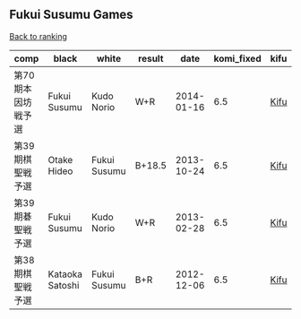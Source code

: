 ## Fukui Susumu Games

[Back to ranking](index.md)




| **comp** | **black** | **white** | **result** | **date** | **komi_fixed** | **kifu** | 
| --- | --- | --- | --- | --- | --- | --- |
| 第70期本因坊戦予選 | Fukui Susumu | Kudo Norio | W+R | 2014-01-16 | 6.5 | [Kifu](https://kifudepot.net/kifucontents.php?id=AWQThkzpzqjLpCQa%2FIP50Q%3D%3D) | 
| 第39期棋聖戦予選 | Otake Hideo | Fukui Susumu | B+18.5 | 2013-10-24 | 6.5 | [Kifu](https://kifudepot.net/kifucontents.php?id=0Mh0%2BsTEBxxMMCZyZif3DQ%3D%3D) | 
| 第39期碁聖戦予選 | Fukui Susumu | Kudo Norio | W+R | 2013-02-28 | 6.5 | [Kifu](https://kifudepot.net/kifucontents.php?id=6F69u%2BBEm3mUOqtHVJfg%2BA%3D%3D) | 
| 第38期棋聖戦予選 | Kataoka Satoshi | Fukui Susumu | B+R | 2012-12-06 | 6.5 | [Kifu](https://kifudepot.net/kifucontents.php?id=A1kXecZmdIPmvjM0rrueWg%3D%3D) |




